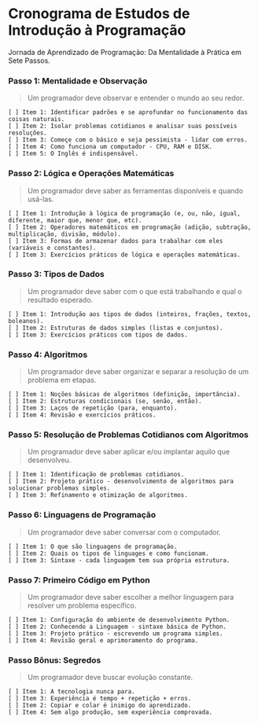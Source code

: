# Cronograma de Estudos de Introdução à Programação
Jornada de Aprendizado de Programação: Da Mentalidade à Prática em Sete Passos.

### Passo 1: Mentalidade e Observação

> Um programador deve observar e entender o mundo ao seu redor.

    [ ] Item 1: Identificar padrões e se aprofundar no funcionamento das coisas naturais.
    [ ] Item 2: Isolar problemas cotidianos e analisar suas possíveis resoluções.
    [ ] Item 3: Começe com o básico e seja pessimista - lidar com erros.
    [ ] Item 4: Como funciona um computador - CPU, RAM e DISK.
    [ ] Item 5: O Inglês é indispensável.

### Passo 2: Lógica e Operações Matemáticas

> Um programador deve saber as ferramentas disponíveis e quando usá-las.

    [ ] Item 1: Introdução à lógica de programação (e, ou, não, igual, diferente, maior que, menor que, etc).
    [ ] Item 2: Operadores matemáticos em programação (adição, subtração, multiplicação, divisão, módulo).
    [ ] Item 3: Formas de armazenar dados para trabalhar com eles (variáveis e constantes).
    [ ] Item 3: Exercícios práticos de lógica e operações matemáticas.

### Passo 3: Tipos de Dados

> Um programador deve saber com o que está trabalhando e qual o resultado esperado.

    [ ] Item 1: Introdução aos tipos de dados (inteiros, frações, textos, boleanos).
    [ ] Item 2: Estruturas de dados simples (listas e conjuntos).
    [ ] Item 3: Exercícios práticos com tipos de dados.

### Passo 4: Algoritmos

> Um programador deve saber organizar e separar a resolução de um problema em etapas.

    [ ] Item 1: Noções básicas de algoritmos (definição, importância).
    [ ] Item 2: Estruturas condicionais (se, senão, então).
    [ ] Item 3: Laços de repetição (para, enquanto).
    [ ] Item 4: Revisão e exercícios práticos.

### Passo 5: Resolução de Problemas Cotidianos com Algoritmos

> Um programador deve saber aplicar e/ou implantar aquilo que desenvolveu.

    [ ] Item 1: Identificação de problemas cotidianos.
    [ ] Item 2: Projeto prático - desenvolvimento de algoritmos para solucionar problemas simples.
    [ ] Item 3: Refinamento e otimização de algoritmos.

### Passo 6: Linguagens de Programação

> Um programador deve saber conversar com o computador.

    [ ] Item 1: O que são linguagens de programação.
    [ ] Item 2: Quais os tipos de linguages e como funcionam.
    [ ] Item 3: Sintaxe - cada linguagem tem sua própria estrutura.

### Passo 7: Primeiro Código em Python

> Um programador deve saber escolher a melhor linguagem para resolver um problema específico.

    [ ] Item 1: Configuração do ambiente de desenvolvimento Python.
    [ ] Item 2: Conhecendo a Linguagem - sintaxe básica de Python.
    [ ] Item 3: Projeto prático - escrevendo um programa simples.
    [ ] Item 4: Revisão geral e aprimoramento do programa.

### Passo Bônus: Segredos

> Um programador deve buscar evolução constante.

    [ ] Item 1: A tecnologia nunca para.
    [ ] Item 3: Experiência é tempo + repetição + erros.
    [ ] Item 2: Copiar e colar é inimigo do aprendizado.
    [ ] Item 4: Sem algo produção, sem experiência comprovada.
